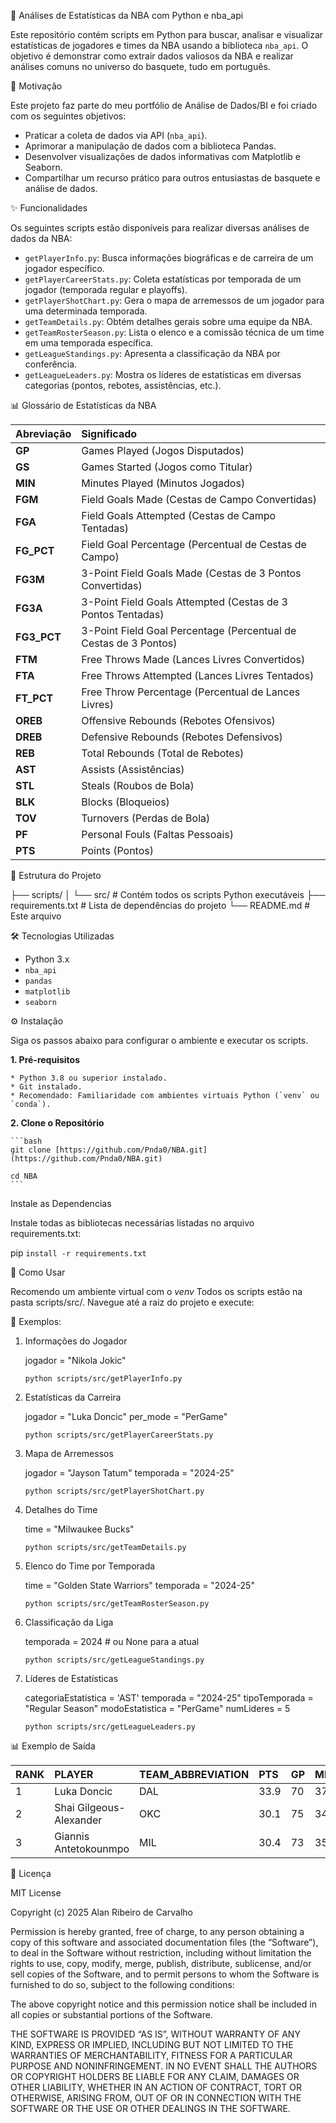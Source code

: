 🏀 Análises de Estatísticas da NBA com Python e nba_api

Este repositório contém scripts em Python para buscar, analisar e visualizar estatísticas de jogadores e times da NBA usando a biblioteca `nba_api`. 
O objetivo é demonstrar como extrair dados valiosos da NBA e realizar análises comuns no universo do basquete, tudo em português.

🎯 Motivação

Este projeto faz parte do meu portfólio de Análise de Dados/BI e foi criado com os seguintes objetivos:

* Praticar a coleta de dados via API (`nba_api`).
* Aprimorar a manipulação de dados com a biblioteca Pandas.
* Desenvolver visualizações de dados informativas com Matplotlib e Seaborn.
* Compartilhar um recurso prático para outros entusiastas de basquete e análise de dados.

✨ Funcionalidades

Os seguintes scripts estão disponíveis para realizar diversas análises de dados da NBA:

* `getPlayerInfo.py`: Busca informações biográficas e de carreira de um jogador específico.
* `getPlayerCareerStats.py`: Coleta estatísticas por temporada de um jogador (temporada regular e playoffs).
* `getPlayerShotChart.py`: Gera o mapa de arremessos de um jogador para uma determinada temporada.
* `getTeamDetails.py`: Obtém detalhes gerais sobre uma equipe da NBA.
* `getTeamRosterSeason.py`: Lista o elenco e a comissão técnica de um time em uma temporada específica.
* `getLeagueStandings.py`: Apresenta a classificação da NBA por conferência.
* `getLeagueLeaders.py`: Mostra os líderes de estatísticas em diversas categorias (pontos, rebotes, assistências, etc.).

📊 Glossário de Estatísticas da NBA

| Abreviação | Significado                                           |
| :--------- | :---------------------------------------------------- |
| **GP** | Games Played (Jogos Disputados)                       |
| **GS** | Games Started (Jogos como Titular)                    |
| **MIN** | Minutes Played (Minutos Jogados)                      |
| **FGM** | Field Goals Made (Cestas de Campo Convertidas)        |
| **FGA** | Field Goals Attempted (Cestas de Campo Tentadas)      |
| **FG_PCT** | Field Goal Percentage (Percentual de Cestas de Campo) |
| **FG3M** | 3-Point Field Goals Made (Cestas de 3 Pontos Convertidas) |
| **FG3A** | 3-Point Field Goals Attempted (Cestas de 3 Pontos Tentadas) |
| **FG3_PCT**| 3-Point Field Goal Percentage (Percentual de Cestas de 3 Pontos) |
| **FTM** | Free Throws Made (Lances Livres Convertidos)          |
| **FTA** | Free Throws Attempted (Lances Livres Tentados)        |
| **FT_PCT** | Free Throw Percentage (Percentual de Lances Livres)   |
| **OREB** | Offensive Rebounds (Rebotes Ofensivos)                |
| **DREB** | Defensive Rebounds (Rebotes Defensivos)               |
| **REB** | Total Rebounds (Total de Rebotes)                     |
| **AST** | Assists (Assistências)                                |
| **STL** | Steals (Roubos de Bola)                               |
| **BLK** | Blocks (Bloqueios)                                        |
| **TOV** | Turnovers (Perdas de Bola)                            |
| **PF** | Personal Fouls (Faltas Pessoais)                      |
| **PTS** | Points (Pontos)                                       |



📂 Estrutura do Projeto

├── scripts/
│ └── src/ # Contém todos os scripts Python executáveis
├── requirements.txt # Lista de dependências do projeto
└── README.md # Este arquivo


🛠️ Tecnologias Utilizadas

* Python 3.x
* `nba_api`
* `pandas`
* `matplotlib`
* `seaborn`

⚙️ Instalação

Siga os passos abaixo para configurar o ambiente e executar os scripts.

**1. Pré-requisitos**

    * Python 3.8 ou superior instalado.
    * Git instalado.
    * Recomendado: Familiaridade com ambientes virtuais Python (`venv` ou `conda`).

**2. Clone o Repositório**

    ```bash
    git clone [https://github.com/Pnda0/NBA.git](https://github.com/Pnda0/NBA.git)

    cd NBA
    ```

Instale as Dependencias

Instale todas as bibliotecas necessárias listadas no arquivo requirements.txt:

pip ```install -r requirements.txt```


🚀 Como Usar

Recomendo um ambiente virtual com o *venv*
Todos os scripts estão na pasta scripts/src/. Navegue até a raiz do projeto e execute:

📌 Exemplos:
1. Informações do Jogador

    jogador = "Nikola Jokic"

    ```python scripts/src/getPlayerInfo.py```

2. Estatísticas da Carreira

    jogador = "Luka Doncic"
    per_mode = "PerGame"

    ```python scripts/src/getPlayerCareerStats.py```

3. Mapa de Arremessos

    jogador = "Jayson Tatum"
    temporada = "2024-25"

    ```python scripts/src/getPlayerShotChart.py```

4. Detalhes do Time

    time = "Milwaukee Bucks"

    ```python scripts/src/getTeamDetails.py```

5. Elenco do Time por Temporada

    time = "Golden State Warriors"
    temporada = "2024-25"

    ```python scripts/src/getTeamRosterSeason.py```

6. Classificação da Liga

    temporada = 2024  # ou None para a atual

    ```python scripts/src/getLeagueStandings.py```

7. Líderes de Estatísticas

    categoriaEstatistica = 'AST'
    temporada = "2024-25"
    tipoTemporada = "Regular Season"
    modoEstatistica = "PerGame"
    numLideres = 5

    ```python scripts/src/getLeagueLeaders.py```

📊 Exemplo de Saída

| RANK | PLAYER                  | TEAM_ABBREVIATION | PTS  | GP | MIN  |
| :--- | :---------------------- | :---------------- | :--- | :- | :--- |
| 1    | Luka Doncic             | DAL               | 33.9 | 70 | 37.5 |
| 2    | Shai Gilgeous-Alexander | OKC               | 30.1 | 75 | 34.0 |
| 3    | Giannis Antetokounmpo   | MIL               | 30.4 | 73 | 35.2 |

📄 Licença

MIT License

Copyright (c) 2025 Alan Ribeiro de Carvalho

Permission is hereby granted, free of charge, to any person obtaining a copy
of this software and associated documentation files (the “Software”), to deal
in the Software without restriction, including without limitation the rights
to use, copy, modify, merge, publish, distribute, sublicense, and/or sell
copies of the Software, and to permit persons to whom the Software is
furnished to do so, subject to the following conditions:

The above copyright notice and this permission notice shall be included in all
copies or substantial portions of the Software.

THE SOFTWARE IS PROVIDED “AS IS”, WITHOUT WARRANTY OF ANY KIND, EXPRESS OR
IMPLIED, INCLUDING BUT NOT LIMITED TO THE WARRANTIES OF MERCHANTABILITY,
FITNESS FOR A PARTICULAR PURPOSE AND NONINFRINGEMENT. IN NO EVENT SHALL THE
AUTHORS OR COPYRIGHT HOLDERS BE LIABLE FOR ANY CLAIM, DAMAGES OR OTHER
LIABILITY, WHETHER IN AN ACTION OF CONTRACT, TORT OR OTHERWISE, ARISING FROM,
OUT OF OR IN CONNECTION WITH THE SOFTWARE OR THE USE OR OTHER DEALINGS IN THE
SOFTWARE.

